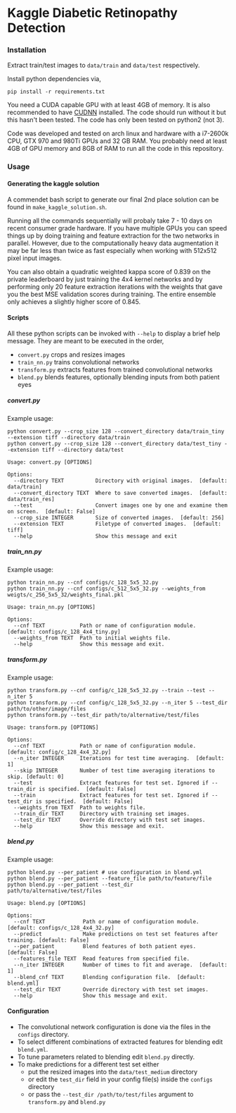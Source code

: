 # Kaggle Diabetic Retinopathy Detection

### Installation

Extract train/test images to `data/train` and `data/test` respectively.

Install python dependencies via,
```
pip install -r requirements.txt
```
You need a CUDA capable GPU with at least 4GB of memory.  It is also recommended 
to have [CUDNN](https://developer.nvidia.com/cudnn) installed. The code should 
run without it but this hasn't been tested. The code has only been tested on 
python2 (not 3).

Code was developed and tested on arch linux and hardware with a i7-2600k CPU,
GTX 970 and 980Ti GPUs and 32 GB RAM. You probably need at least 4GB of GPU
memory and 8GB of RAM to run all the code in this repository.

### Usage
#### Generating the kaggle solution
A commendet bash script to generate our final 2nd place solution can be found 
in `make_kaggle_solution.sh`.

Running all the commands sequentially will probaly take 7 - 10 days on recent
consumer grade hardware. If you have multiple GPUs you can speed things up
by doing training and feature extraction for the two networks in parallel. 
However, due to the computationally heavy data augmentation it may be far less than
twice as fast especially when working with 512x512 pixel input images.

You can also obtain a quadratic weighted kappa score of 0.839 on the private
leaderboard by just training the 4x4 kernel networks and by performing only 20 
feature extraction iterations with the weights that gave you the best MSE 
validation scores during training. The entire ensemble only achieves a 
slightly higher score of 0.845.

#### Scripts
All these python scripts can be invoked with `--help` to display a brief help
message. They are meant to be executed in the order,

- `convert.py` crops and resizes images
- `train_nn.py` trains convolutional networks
- `transform.py` extracts features from trained convolutional networks
- `blend.py` blends features, optionally blending inputs from both patient eyes

##### convert.py
Example usage:
```
python convert.py --crop_size 128 --convert_directory data/train_tiny --extension tiff --directory data/train
python convert.py --crop_size 128 --convert_directory data/test_tiny --extension tiff --directory data/test
```
```
Usage: convert.py [OPTIONS]

Options:
  --directory TEXT          Directory with original images.  [default: data/train]
  --convert_directory TEXT  Where to save converted images.  [default: data/train_res]
  --test                    Convert images one by one and examine them on screen.  [default: False]
  --crop_size INTEGER       Size of converted images.  [default: 256]
  --extension TEXT          Filetype of converted images.  [default: tiff]
  --help                    Show this message and exit
```
##### train_nn.py
Example usage:
```
python train_nn.py --cnf configs/c_128_5x5_32.py
python train_nn.py --cnf configs/c_512_5x5_32.py --weights_from weigts/c_256_5x5_32/weights_final.pkl
```
```
Usage: train_nn.py [OPTIONS]

Options:
  --cnf TEXT           Path or name of configuration module.  [default: configs/c_128_4x4_tiny.py]
  --weights_from TEXT  Path to initial weights file.
  --help               Show this message and exit.
```

##### transform.py
Example usage:
```
python transform.py --cnf config/c_128_5x5_32.py --train --test --n_iter 5
python transform.py --cnf config/c_128_5x5_32.py --n_iter 5 --test_dir path/to/other/image/files
python transform.py --test_dir path/to/alternative/test/files
```
```
Usage: transform.py [OPTIONS]

Options:
  --cnf TEXT           Path or name of configuration module.  [default: config/c_128_4x4_32.py]
  --n_iter INTEGER     Iterations for test time averaging.  [default: 1]
  --skip INTEGER       Number of test time averaging iterations to skip. [default: 0]
  --test               Extract features for test set. Ignored if --train_dir is specified.  [default: False]
  --train              Extract features for test set. Ignored if --test_dir is specified.  [default: False]
  --weights_from TEXT  Path to weights file.
  --train_dir TEXT     Directory with training set images.
  --test_dir TEXT      Override directory with test set images.
  --help               Show this message and exit.
```
##### blend.py
Example usage:
```
python blend.py --per_patient # use configuration in blend.yml
python blend.py --per_patient --feature_file path/to/feature/file
python blend.py --per_patient --test_dir path/to/alternative/test/files

```
```
Usage: blend.py [OPTIONS]

Options:
  --cnf TEXT            Path or name of configuration module.  [default: configs/c_128_4x4_32.py]
  --predict             Make predictions on test set features after training. [default: False]
  --per_patient         Blend features of both patient eyes.  [default: False]
  --features_file TEXT  Read features from specified file.
  --n_iter INTEGER      Number of times to fit and average.  [default: 1]
  --blend_cnf TEXT      Blending configuration file.  [default: blend.yml]
  --test_dir TEXT       Override directory with test set images.
  --help                Show this message and exit.
```

#### Configuration

- The convolutional network configuration is done via the files in the `configs` directory.
- To select different combinations of extracted features for blending edit  `blend.yml`.
- To tune parameters related to blending edit `blend.py` directly.
- To make predictions for a different test set either
  + put the resized images into the `data/test_medium` directory
  + or edit the `test_dir` field in your config file(s) inside the `configs` directory 
  + or pass the `--test_dir /path/to/test/files` argument to `transform.py` and `blend.py`

